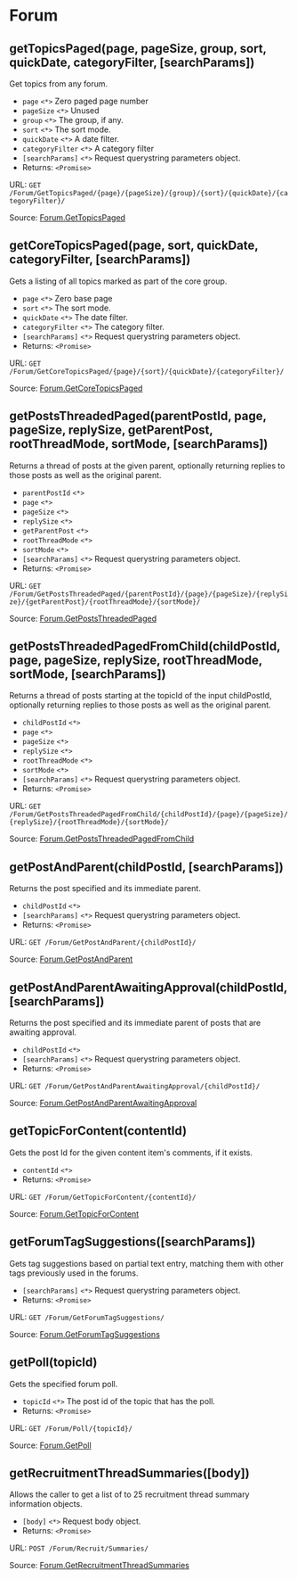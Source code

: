 # Forum

## getTopicsPaged(page, pageSize, group, sort, quickDate, categoryFilter, [searchParams])

Get topics from any forum.

- `page` `<*>` Zero paged page number
- `pageSize` `<*>` Unused
- `group` `<*>` The group, if any.
- `sort` `<*>` The sort mode.
- `quickDate` `<*>` A date filter.
- `categoryFilter` `<*>` A category filter
- `[searchParams]` `<*>` Request querystring parameters object.
- Returns: `<Promise>`

URL: `GET /Forum/GetTopicsPaged/{page}/{pageSize}/{group}/{sort}/{quickDate}/{categoryFilter}/`

Source: [Forum.GetTopicsPaged](https://bungie-net.github.io/#Forum.GetTopicsPaged)

## getCoreTopicsPaged(page, sort, quickDate, categoryFilter, [searchParams])

Gets a listing of all topics marked as part of the core group.

- `page` `<*>` Zero base page
- `sort` `<*>` The sort mode.
- `quickDate` `<*>` The date filter.
- `categoryFilter` `<*>` The category filter.
- `[searchParams]` `<*>` Request querystring parameters object.
- Returns: `<Promise>`

URL: `GET /Forum/GetCoreTopicsPaged/{page}/{sort}/{quickDate}/{categoryFilter}/`

Source: [Forum.GetCoreTopicsPaged](https://bungie-net.github.io/#Forum.GetCoreTopicsPaged)

## getPostsThreadedPaged(parentPostId, page, pageSize, replySize, getParentPost, rootThreadMode, sortMode, [searchParams])

Returns a thread of posts at the given parent, optionally returning replies to those posts as well as the original parent.

- `parentPostId` `<*>` 
- `page` `<*>` 
- `pageSize` `<*>` 
- `replySize` `<*>` 
- `getParentPost` `<*>` 
- `rootThreadMode` `<*>` 
- `sortMode` `<*>` 
- `[searchParams]` `<*>` Request querystring parameters object.
- Returns: `<Promise>`

URL: `GET /Forum/GetPostsThreadedPaged/{parentPostId}/{page}/{pageSize}/{replySize}/{getParentPost}/{rootThreadMode}/{sortMode}/`

Source: [Forum.GetPostsThreadedPaged](https://bungie-net.github.io/#Forum.GetPostsThreadedPaged)

## getPostsThreadedPagedFromChild(childPostId, page, pageSize, replySize, rootThreadMode, sortMode, [searchParams])

Returns a thread of posts starting at the topicId of the input childPostId, optionally returning replies to those posts as well as the original parent.

- `childPostId` `<*>` 
- `page` `<*>` 
- `pageSize` `<*>` 
- `replySize` `<*>` 
- `rootThreadMode` `<*>` 
- `sortMode` `<*>` 
- `[searchParams]` `<*>` Request querystring parameters object.
- Returns: `<Promise>`

URL: `GET /Forum/GetPostsThreadedPagedFromChild/{childPostId}/{page}/{pageSize}/{replySize}/{rootThreadMode}/{sortMode}/`

Source: [Forum.GetPostsThreadedPagedFromChild](https://bungie-net.github.io/#Forum.GetPostsThreadedPagedFromChild)

## getPostAndParent(childPostId, [searchParams])

Returns the post specified and its immediate parent.

- `childPostId` `<*>` 
- `[searchParams]` `<*>` Request querystring parameters object.
- Returns: `<Promise>`

URL: `GET /Forum/GetPostAndParent/{childPostId}/`

Source: [Forum.GetPostAndParent](https://bungie-net.github.io/#Forum.GetPostAndParent)

## getPostAndParentAwaitingApproval(childPostId, [searchParams])

Returns the post specified and its immediate parent of posts that are awaiting approval.

- `childPostId` `<*>` 
- `[searchParams]` `<*>` Request querystring parameters object.
- Returns: `<Promise>`

URL: `GET /Forum/GetPostAndParentAwaitingApproval/{childPostId}/`

Source: [Forum.GetPostAndParentAwaitingApproval](https://bungie-net.github.io/#Forum.GetPostAndParentAwaitingApproval)

## getTopicForContent(contentId)

Gets the post Id for the given content item's comments, if it exists.

- `contentId` `<*>` 
- Returns: `<Promise>`

URL: `GET /Forum/GetTopicForContent/{contentId}/`

Source: [Forum.GetTopicForContent](https://bungie-net.github.io/#Forum.GetTopicForContent)

## getForumTagSuggestions([searchParams])

Gets tag suggestions based on partial text entry, matching them with other tags previously used in the forums.

- `[searchParams]` `<*>` Request querystring parameters object.
- Returns: `<Promise>`

URL: `GET /Forum/GetForumTagSuggestions/`

Source: [Forum.GetForumTagSuggestions](https://bungie-net.github.io/#Forum.GetForumTagSuggestions)

## getPoll(topicId)

Gets the specified forum poll.

- `topicId` `<*>` The post id of the topic that has the poll.
- Returns: `<Promise>`

URL: `GET /Forum/Poll/{topicId}/`

Source: [Forum.GetPoll](https://bungie-net.github.io/#Forum.GetPoll)

## getRecruitmentThreadSummaries([body])

Allows the caller to get a list of to 25 recruitment thread summary information objects.

- `[body]` `<*>` Request body object.
- Returns: `<Promise>`

URL: `POST /Forum/Recruit/Summaries/`

Source: [Forum.GetRecruitmentThreadSummaries](https://bungie-net.github.io/#Forum.GetRecruitmentThreadSummaries)

